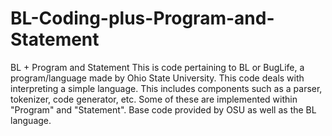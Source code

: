 # BL-Coding-plus-Program-and-Statement
BL + Program and Statement
This is code pertaining to BL or BugLife, a program/language made by Ohio State University. This code deals with interpreting a simple language. This includes components such as a parser, tokenizer, code generator, etc. Some of these are implemented within "Program" and "Statement". Base code provided by OSU as well as the BL language. 
